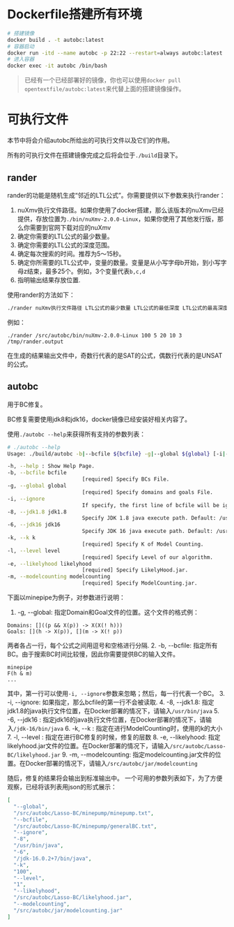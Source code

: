 # Dockerfile搭建所有环境

```bash
# 搭建镜像
docker build . -t autobc:latest
# 容器启动
docker run -itd --name autobc -p 22:22 --restart=always autobc:latest
# 进入容器
docker exec -it autobc /bin/bash
```

> 已经有一个已经部署好的镜像，你也可以使用``docker pull opentextfile/autobc:latest``来代替上面的搭建镜像操作。

# 可执行文件
本节中将会介绍autobc所给出的可执行文件以及它们的作用。

所有的可执行文件在搭建镜像完成之后将会位于``./build``目录下。

## rander
rander的功能是随机生成“邻近的LTL公式”。你需要提供以下参数来执行rander：
1. nuXmv执行文件路径。如果你使用了docker搭建，那么该版本的nuXmv已经提供，存放位置为``./bin/nuXmv-2.0.0-Linux``，如果你使用了其他发行版，那么你需要到官网下载对应的nuXmv
2. 确定你需要的LTL公式的最少数量。
3. 确定你需要的LTL公式的深度范围。
4. 确定每次搜索的时间。推荐为5～15秒。
5. 确定你所需要的LTL公式中，变量的数量。变量是从小写字母b开始，到小写字母z结束，最多25个。例如，3个变量代表``b,c,d``
6. 指明输出结果存放位置.

使用rander的方法如下：
```bash
./rander nuXmv执行文件路径 LTL公式的最少数量 LTL公式的最低深度 LTL公式的最高深度 搜索时间 变量数目 结果输出文件
```
例如：
```
./rander /src/autobc/bin/nuXmv-2.0.0-Linux 100 5 20 10 3 /tmp/rander.output
```

在生成的结果输出文件中，奇数行代表的是SAT的公式，偶数行代表的是UNSAT的公式。

## autobc
用于BC修复。

BC修复需要使用jdk8和jdk16，docker镜像已经安装好相关内容了。

使用``./autobc --help``来获得所有支持的参数列表：
```bash
# ./autobc --help
Usage: ./build/autobc -b|--bcfile ${bcfile} -g|--global ${global} [-i|--ignore] [-8|--jdk1.8] ${jdk1.8} [-6|--jdk16] ${jdk16} -k|--k ${k} -l|--level ${level} -e|--likelyhood ${likelyhood} -m|--modelcounting ${modelcounting} 

-h, --help : Show Help Page.
-b, --bcfile bcfile 
                        [required] Specify BCs File.
-g, --global global 
                        [required] Specify domains and goals File.
-i, --ignore 
                        If specify, the first line of bcfile will be ignored
-8, --jdk1.8 jdk1.8 
                        Specify JDK 1.8 java execute path. Default: /usr/bin/java
-6, --jdk16 jdk16 
                        Specify JDK 16 java execute path. Default: /usr/bin/java
-k, --k k 
                        [required] Specify K of Model Counting.
-l, --level level 
                        [required] Specify Level of our algorithm.
-e, --likelyhood likelyhood 
                        [required] Specify LikelyHood.jar.
-m, --modelcounting modelcounting 
                        [required] Specify ModelCounting.jar.
```

下面以minepipe为例子，对参数进行说明：

1. -g, --global: 指定Domain和Goal文件的位置。这个文件的格式例：
```
Domains: []((p && X(p)) -> X(X(! h)))
Goals: [](h -> X(p)), [](m -> X(! p))
```
两者各占一行，每个公式之间用逗号和空格进行分隔.
2. -b, --bcfile: 指定所有BC。由于搜索BC时间比较慢，因此你需要提供BC的输入文件。
```
minepipe
F(h & m)
...
```
其中，第一行可以使用``-i, --ignore``参数来忽略；然后，每一行代表一个BC。
3. -i, --ignore: 如果指定，那么bcfile的第一行不会被读取.
4. -8, --jdk1.8: 指定jdk1.8的java执行文件位置，在Docker部署的情况下，请输入``/usr/bin/java``
5. -6, --jdk16 : 指定jdk16的java执行文件位置，在Docker部署的情况下，请输入``/jdk-16/bin/java``
6. -k, --k     : 指定在进行ModelCounting时，使用的k的大小
7. -l, --level : 指定在进行BC修复的时候，修复的层数
8. -e, --likelyhood: 指定likelyhood.jar文件的位置。在Docker部署的情况下，请输入``/src/autobc/Lasso-BC/likelyhood.jar``
9. -m, --modelcounting: 指定modelcounting.jar文件的位置。在Docker部署的情况下，请输入``/src/autobc/jar/modelcounting``

随后，修复的结果将会输出到标准输出中。
一个可用的参数列表如下，为了方便观察，已经将该列表用json的形式展示：
```json
[
  "--global",
  "/src/autobc/Lasso-BC/minepump/minepump.txt",
  "--bcfile",
  "/src/autobc/Lasso-BC/minepump/generalBC.txt",
  "--ignore",
  "-8",
  "/usr/bin/java",
  "-6",
  "/jdk-16.0.2+7/bin/java",
  "-k",
  "100",
  "--level",
  "1",
  "--likelyhood",
  "/src/autobc/Lasso-BC/likelyhood.jar",
  "--modelcounting",
  "/src/autobc/jar/modelcounting.jar"
]
```
